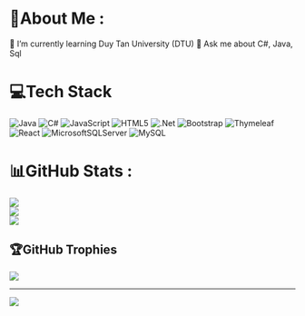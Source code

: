 # 💫About Me :
🌱 I’m currently learning Duy Tan University (DTU)
💬 Ask me about C#, Java, Sql

# 💻Tech Stack
![Java](https://img.shields.io/badge/java-%23ED8B00.svg?style=plastic&logo=java&logoColor=white) ![C#](https://img.shields.io/badge/c%23-%23239120.svg?style=plastic&logo=c-sharp&logoColor=white) ![JavaScript](https://img.shields.io/badge/javascript-%23323330.svg?style=plastic&logo=javascript&logoColor=%23F7DF1E) ![HTML5](https://img.shields.io/badge/html5-%23E34F26.svg?style=plastic&logo=html5&logoColor=white) ![.Net](https://img.shields.io/badge/.NET-5C2D91?style=plastic&logo=.net&logoColor=white) ![Bootstrap](https://img.shields.io/badge/bootstrap-%23563D7C.svg?style=plastic&logo=bootstrap&logoColor=white) ![Thymeleaf](https://img.shields.io/badge/Thymeleaf-%23005C0F.svg?style=plastic&logo=Thymeleaf&logoColor=white) ![React](https://img.shields.io/badge/react-%2320232a.svg?style=plastic&logo=react&logoColor=%2361DAFB) ![MicrosoftSQLServer](https://img.shields.io/badge/Microsoft%20SQL%20Sever-CC2927?style=plastic&logo=microsoft%20sql%20server&logoColor=white) ![MySQL](https://img.shields.io/badge/mysql-%2300f.svg?style=plastic&logo=mysql&logoColor=white)
# 📊GitHub Stats :
![](https://github-readme-stats.vercel.app/api?username=j4pmdn&theme=radical&hide_border=true&include_all_commits=false&count_private=false)<br/>
![](https://github-readme-streak-stats.herokuapp.com/?user=j4pmdn&theme=radical&hide_border=true)<br/>
![](https://github-readme-stats.vercel.app/api/top-langs/?username=j4pmdn&theme=radical&hide_border=true&include_all_commits=false&count_private=false&layout=compact)

## 🏆GitHub Trophies
![](https://github-trophies.vercel.app/?username=j4pmdn&theme=radical&no-frame=false&no-bg=false&margin-w=4)

---
[![](https://visitcount.itsvg.in/api?id=j4pmdn&icon=0&color=0)](https://visitcount.itsvg.in)
